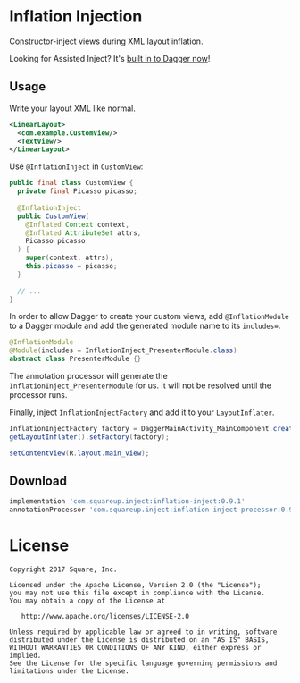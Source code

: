 # Inflation Injection

Constructor-inject views during XML layout inflation.

Looking for Assisted Inject? It's [built in to Dagger now](https://dagger.dev/dev-guide/assisted-injection.html)!


## Usage

Write your layout XML like normal.

```xml
<LinearLayout>
  <com.example.CustomView/>
  <TextView/>
</LinearLayout>
```

Use `@InflationInject` in `CustomView`:

```java
public final class CustomView {
  private final Picasso picasso;
  
  @InflationInject
  public CustomView(
    @Inflated Context context,
    @Inflated AttributeSet attrs,
    Picasso picasso
  ) {
    super(context, attrs);
    this.picasso = picasso;
  }
  
  // ...
}
```

In order to allow Dagger to create your custom views, add `@InflationModule` to a Dagger module and
add the generated module name to its `includes=`.

```java
@InflationModule
@Module(includes = InflationInject_PresenterModule.class)
abstract class PresenterModule {}
```

The annotation processor will generate the `InflationInject_PresenterModule` for us. It will not be
resolved until the processor runs.

Finally, inject `InflationInjectFactory` and add it to your `LayoutInflater`.

```java
InflationInjectFactory factory = DaggerMainActivity_MainComponent.create().factory();
getLayoutInflater().setFactory(factory);

setContentView(R.layout.main_view);
```


## Download

```groovy
implementation 'com.squareup.inject:inflation-inject:0.9.1'
annotationProcessor 'com.squareup.inject:inflation-inject-processor:0.9.1'
```


# License

    Copyright 2017 Square, Inc.

    Licensed under the Apache License, Version 2.0 (the "License");
    you may not use this file except in compliance with the License.
    You may obtain a copy of the License at

       http://www.apache.org/licenses/LICENSE-2.0

    Unless required by applicable law or agreed to in writing, software
    distributed under the License is distributed on an "AS IS" BASIS,
    WITHOUT WARRANTIES OR CONDITIONS OF ANY KIND, either express or implied.
    See the License for the specific language governing permissions and
    limitations under the License.

